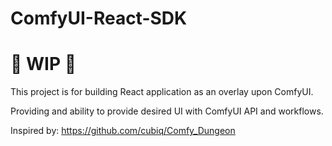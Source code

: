 # ComfyUI-React-SDK

# 🚦 WIP 🚦

This project is for building React application as an overlay upon ComfyUI.

Providing and ability to provide desired UI with ComfyUI API and workflows.

Inspired by: https://github.com/cubiq/Comfy_Dungeon
